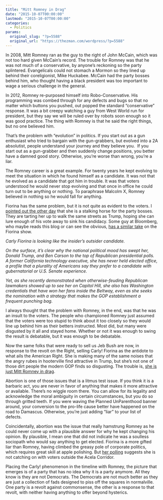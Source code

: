 ```yaml
---
title: "Mitt Romney in Drag"
date: "2015-10-07T00:00:00"
lastmod: "2015-10-07T00:00:00"
categories:
  - Politics
params:
  original_slug: "?p=5588"
  original_url: "https://thezman.com/wordpress/?p=5588"
---
```


In 2008, Mitt Romney ran as the guy to the right of John McCain, which
was not too hard given McCain’s record. The trouble for Romney was that
he was not much of a conservative, by anyone’s reckoning so the party
splintered. Evangelicals could not stomach a Mormon so they lined up
behind their coreligionist, Mike Huckabee. McCain had the party bosses
behind him, who thought having a black president was too important to
wage a serious challenge in the general.

In 2012, Romney re-purposed himself into Robo-Conservative. His
programming was combed through for any defects and bugs so that no
matter which buttons you pushed, out popped the standard “conservative”
response. It was a bit creepy watching a guy from West World run for
president, but they say we will be ruled over by robots soon enough so
it was good practice. The thing with Romney is that he said the right
things, but no one believed him.

That’s the problem with “evolution” in politics. If you start out as a
gun enthusiast who tried to bargain with the gun-grabbers, but evolved
into a 2A absolutist, people understand your journey and they believe
you.  If you start out as a gun-grabber and then suddenly change
positions, you better have a damned good story. Otherwise, you’re worse
than wrong, you’re a liar.

The Romney career is a great example. For twenty years he kept evolving
to meet the situation in which he found himself as a candidate. It was
not that he evolved as a candidate that got him in trouble. It was that
voters understood he would never stop evolving and that once in office
he could turn out to be anything or nothing. To paraphrase Malcolm X,
Romney believed in nothing so he would fall for anything.

Fiorina has the same problem, but it is not quite as evident to the
voters. I <a href="http://thezman.com/wordpress/?p=5416" rel="noopener"
target="_blank">pointed out the other day</a> that she is a stalking
horse for the party bosses. They are tarting her up to walk the same
streets as Trump, hoping she can lure enough of his vote away to sink
his candidacy. Some guy at Bloomberg, who maybe reads this blog or can
see the obvious, <a
href="http://www.bloomberg.com/politics/articles/2015-10-05/carly-fiorina-an-outsider-candidate-republican-insiders-can-love"
rel="noopener" target="_blank">has a similar take</a> on the Fiorina
show.

*Carly Fiorina is looking like the insider’s outsider candidate.*

*On the surface, it’s clear why the national political mood has swept
her, Donald Trump, and Ben Carson to the top of Republican presidential
polls. A former California technology executive, she has never held
elected office, a profile that a plurality of Americans say they prefer
to a candidate with gubernatorial or U.S. Senate experience.*

*Yet, as she recently demonstrated when otherwise-feuding Republican
lawmakers showed up to see her on Capitol Hill, she also has Washington
credentials that have won her fans inside the Beltway, even as she seeks
the nomination with a strategy that makes the GOP establishment a
frequent punching bag.*

I always thought that the problem with Romney, in the end, was that he
was an insult to the voters. The people who championed Romney just
assumed that the voters were too stupid to think about it too closely so
they would line up behind him as their betters instructed. Most did, but
many were disgusted by it all and stayed home. Whether or not it was
enough to swing the result is debatable, but it was enough to be
debatable.

Now the same folks that were ready to sell us Jeb Bush are now, in
response to the revolt on the Right, selling Carly! Fiorina as the
antidote to what ails the American Right. She is making many of the same
noises that the angry rubes in hooterville find attractive in Trump, but
she’s not one of those dirt people the modern GOP finds so disgusting.
The trouble is, <a
href="http://dailycaller.com/2015/09/14/fiorina-backed-website-touted-planned-parenthood/"
rel="noopener" target="_blank">she is just Mitt Romney in drag</a>.

Abortion is one of those issues that is a litmus test issue. If you
think it is a barbaric act, you are never in favor of anything that
makes it more attractive or available. There’s no wiggle room there. You
can allow for its legality and acknowledge the moral ambiguity in
certain circumstances, but you do so through gritted teeth. If you were
waving the Planned UnParenthood banner around, your conversion to the
pro-life cause better have happened on the road to Damascus. Otherwise,
you’re just adding “liar” to your list of defects.

Coincidentally, abortion was the issue that really hamstrung Romney as
he could never come up with a plausible answer for why he kept changing
his opinion. By plausible, I mean one that did not indicate he was a
soulless sociopath who would say anything to get elected. Fiorina is a
more gifted liar than Romney, having climbed the greasy pole of
corporate politics, which requires great skill at apple polishing. But
<a
href="http://www.realclearpolitics.com/epolls/2016/president/us/2016_republican_presidential_nomination-3823.html"
rel="noopener" target="_blank">her polling</a> suggests she is not
catching on with voters outside the Acela Corridor.

Placing the Carly! phenomenon in the timeline with Romney, the picture
that emerges is of a party that has no idea why it is a party anymore.
All they know is they are not Democrats. The Democrats are not much
better as they are just a collection of fads designed to piss off the
squares in normalville. One party is a revolt against commonsense, the
other is a response to that revolt, with neither having anything to
offer beyond hysterics.
